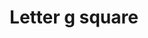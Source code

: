 ---
title: Letter g square
tags: ["letter", "g", "square", "alphabet", "four-sided", "initial", "icon"]
icon: letter-g-square
svg: '<svg xmlns="http://www.w3.org/2000/svg" width="24" height="24" fill="none" viewBox="0 0 24 24" stroke-width="1.5" stroke-linecap="round" stroke-linejoin="round" stroke="currentColor"><path d="M12.833 12H14a.5.5 0 0 1 .5.5v3a.5.5 0 0 1-.5.5h-3a1.5 1.5 0 0 1-1.5-1.5v-5A1.5 1.5 0 0 1 11 8h2a1.5 1.5 0 0 1 1.5 1.5"/><path d="M3 9.4c0-2.24 0-3.36.436-4.216a4 4 0 0 1 1.748-1.748C6.04 3 7.16 3 9.4 3h5.2c2.24 0 3.36 0 4.216.436a4 4 0 0 1 1.748 1.748C21 6.04 21 7.16 21 9.4v5.2c0 2.24 0 3.36-.436 4.216a4 4 0 0 1-1.748 1.748C17.96 21 16.84 21 14.6 21H9.4c-2.24 0-3.36 0-4.216-.436a4 4 0 0 1-1.748-1.748C3 17.96 3 16.84 3 14.6z"/></svg>'
---